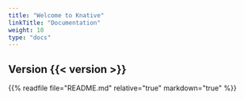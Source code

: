 ```yaml
---
title: "Welcome to Knative"
linkTitle: "Documentation"
weight: 10
type: "docs"
---
```


## Version {{< version >}}

{{% readfile file="README.md" relative="true" markdown="true" %}}
